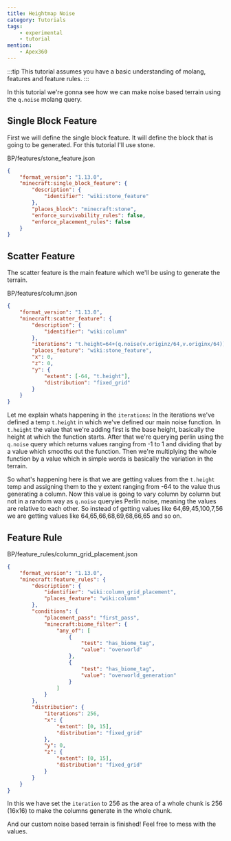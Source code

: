 ```yaml
---
title: Heightmap Noise
category: Tutorials
tags:
    - experimental
    - tutorial
mention:
    - Apex360
---
```


:::tip
This tutorial assumes you have a basic understanding of molang, features and feature rules.
:::

In this tutorial we're gonna see how we can make noise based terrain using the `q.noise` molang query.

## Single Block Feature

First we will define the single block feature. It will define the block that is going to be generated. For this tutorial I'll use stone.

<CodeHeader>BP/features/stone_feature.json</CodeHeader>

```json
{
	"format_version": "1.13.0",
	"minecraft:single_block_feature": {
		"description": {
			"identifier": "wiki:stone_feature"
		},
		"places_block": "minecraft:stone",
		"enforce_survivability_rules": false,
		"enforce_placement_rules": false
	}
}
```

## Scatter Feature

The scatter feature is the main feature which we'll be using to generate the terrain.

<CodeHeader>BP/features/column.json</CodeHeader>

```json
{
	"format_version": "1.13.0",
	"minecraft:scatter_feature": {
		"description": {
			"identifier": "wiki:column"
		},
		"iterations": "t.height=64+(q.noise(v.originz/64,v.originx/64))*16; return t.height;",
		"places_feature": "wiki:stone_feature",
		"x": 0,
		"z": 0,
		"y": {
			"extent": [-64, "t.height"],
			"distribution": "fixed_grid"
		}
	}
}
```

Let me explain whats happening in the `iterations`:
In the iterations we've defined a temp `t.height` in which we've defined our main noise function.
In `t.height` the value that we're adding first is the base height, basically the height at which the function starts.
After that we're querying perlin using the `q.noise` query which returns values ranging from -1 to 1 and dividing that by a value which smooths out the function.
Then we're multiplying the whole function by a value which in simple words is basically the variation in the terrain.

So what's happening here is that we are getting values from the `t.height` temp and assigning them to the y extent ranging from -64 to the value thus generating a column. Now this value is going to vary column by column but not in a random way as `q.noise` queryies Perlin noise, meaning the values are relative to each other. So instead of getting values like 64,69,45,100,7,56 we are getting values like 64,65,66,68,69,68,66,65 and so on.

## Feature Rule

<CodeHeader>BP/feature_rules/column_grid_placement.json</CodeHeader>

```json
{
	"format_version": "1.13.0",
	"minecraft:feature_rules": {
		"description": {
			"identifier": "wiki:column_grid_placement",
			"places_feature": "wiki:column"
		},
		"conditions": {
			"placement_pass": "first_pass",
			"minecraft:biome_filter": {
				"any_of": [
					{
						"test": "has_biome_tag",
						"value": "overworld"
					},
					{
						"test": "has_biome_tag",
						"value": "overworld_generation"
					}
				]
			}
		},
		"distribution": {
			"iterations": 256,
			"x": {
				"extent": [0, 15],
				"distribution": "fixed_grid"
			},
			"y": 0,
			"z": {
				"extent": [0, 15],
				"distribution": "fixed_grid"
			}
		}
	}
}
```

In this we have set the `iteration` to 256 as the area of a whole chunk is 256 (16x16) to make the columns generate in the whole chunk.

And our custom noise based terrain is finished! Feel free to mess with the values.
